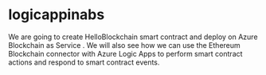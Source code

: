 # logicappinabs
We are going to create HelloBlockchain smart contract and deploy on Azure Blockchain as Service . We will also see how we can use the Ethereum Blockchain connector with Azure Logic Apps to perform smart contract actions and respond to smart contract events. 
